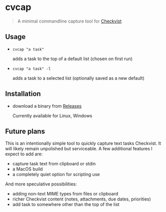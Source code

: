 # cvcap 
> A minimal commandline capture tool for [Checkvist](https://checkvist.com)

## Usage
* `cvcap "a task"` 

  adds a task to the top of a default list (chosen on first run)
* `cvcap "a task" -l` 

  adds a task to a selected list (optionally saved as a new default)


## Installation
* download a binary from [ Releases ](https://github.com/crispinb/cvcap/releases)
    
    Currently available for Linux, Windows

## Future plans
This is an intentionally simple tool to quickly capture text tasks Checkvist. It will likely remain unpolished but serviceable. A few additional features I expect to add are:
* capture task text from clipboard or stdin
* a MacOS build
* a completely quiet option for scripting use

And more speculative possibilities:
* adding non-text MIME types from files or clipboard
* richer Checkvist content (notes, attachments, due dates, priorities) 
* add task to somewhere other than the top of the list